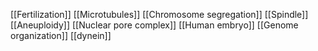 [[Fertilization]]
[[Microtubules]]
[[Chromosome segregation]]
[[Spindle]]
[[Aneuploidy]]
[[Nuclear pore complex]]
[[Human embryo]]
[[Genome organization]]
[[dynein]]

